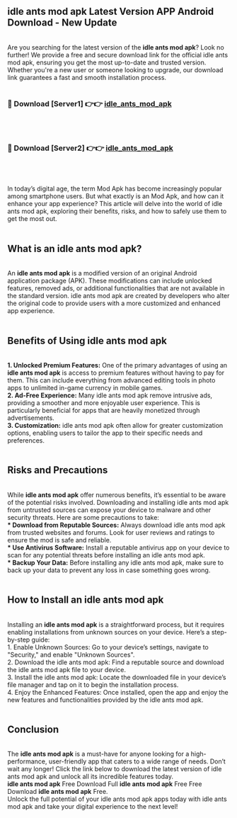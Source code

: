 ## idle ants mod apk Latest Version APP Android Download - New Update
<br>
Are you searching for the latest version of the <strong>idle ants mod apk</strong>? Look no further! We provide a free and secure download link for the official idle ants mod apk, ensuring you get the most up-to-date and trusted version. Whether you're a new user or someone looking to upgrade, our download link guarantees a fast and smooth installation process.
<br>
<br>
<h3>🔴 Download [Server1] 👉👉 <a href="https://modyolo.store/idle+ants+mod+apk">idle_ants_mod_apk</a></h3><br>
<br>
<h3>🔴 Download [Server2] 👉👉 <a href="https://modyolo.store/idle+ants+mod+apk">idle_ants_mod_apk</a></h3><br>
<br>
<br>
In today’s digital age, the term Mod Apk has become increasingly popular among smartphone users. But what exactly is an Mod Apk, and how can it enhance your app experience? This article will delve into the world of idle ants mod apk, exploring their benefits, risks, and how to safely use them to get the most out.
<br>
<br>
<h2>What is an idle ants mod apk?</h2>
<br>
An <strong>idle ants mod apk</strong> is a modified version of an original Android application package (APK). These modifications can include unlocked features, removed ads, or additional functionalities that are not available in the standard version. idle ants mod apk are created by developers who alter the original code to provide users with a more customized and enhanced app experience.
<br>
<br>
<h2>Benefits of Using idle ants mod apk</h2>
<br>
<strong> 1. Unlocked Premium Features:</strong> One of the primary advantages of using an <strong>idle ants mod apk</strong> is access to premium features without having to pay for them. This can include everything from advanced editing tools in photo apps to unlimited in-game currency in mobile games.
<br>
<strong> 2. Ad-Free Experience:</strong> Many idle ants mod apk remove intrusive ads, providing a smoother and more enjoyable user experience. This is particularly beneficial for apps that are heavily monetized through advertisements.
<br>
<strong> 3. Customization:</strong> idle ants mod apk often allow for greater customization options, enabling users to tailor the app to their specific needs and preferences.
<br>
<br>
<h2>Risks and Precautions</h2>
<br>
While <strong>idle ants mod apk</strong> offer numerous benefits, it’s essential to be aware of the potential risks involved. Downloading and installing idle ants mod apk from untrusted sources can expose your device to malware and other security threats. Here are some precautions to take:
<br>
<strong> * Download from Reputable Sources:</strong> Always download idle ants mod apk from trusted websites and forums. Look for user reviews and ratings to ensure the mod is safe and reliable.
<br>
<strong> * Use Antivirus Software:</strong> Install a reputable antivirus app on your device to scan for any potential threats before installing an idle ants mod apk.
<br>
<strong> * Backup Your Data:</strong> Before installing any idle ants mod apk, make sure to back up your data to prevent any loss in case something goes wrong.
<br>
<br>
<h2>How to Install an idle ants mod apk</h2>
<br>
Installing an <strong>idle ants mod apk</strong> is a straightforward process, but it requires enabling installations from unknown sources on your device. Here’s a step-by-step guide:
<br>
 1. Enable Unknown Sources: Go to your device’s settings, navigate to "Security," and enable "Unknown Sources".
<br>
 2. Download the idle ants mod apk: Find a reputable source and download the idle ants mod apk file to your device.
<br>
 3. Install the idle ants mod apk: Locate the downloaded file in your device’s file manager and tap on it to begin the installation process.
<br>
 4. Enjoy the Enhanced Features: Once installed, open the app and enjoy the new features and functionalities provided by the idle ants mod apk.
<br>
<br>
<h2><strong>Conclusion</strong></h2>
<br>
The <strong>idle ants mod apk</strong> is a must-have for anyone looking for a high-performance, user-friendly app that caters to a wide range of needs. Don’t wait any longer! Click the link below to download the latest version of idle ants mod apk and unlock all its incredible features today.
<br>
<strong>idle ants mod apk</strong> Free Download Full <strong>idle ants mod apk</strong> Free Free Download <strong>idle ants mod apk</strong> Free.
<br>
Unlock the full potential of your idle ants mod apk apps today with idle ants mod apk and take your digital experience to the next level!